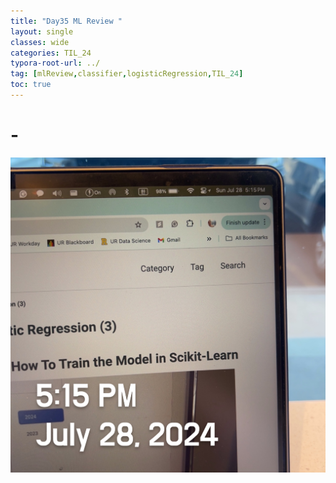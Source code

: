 ```yaml
---
title: "Day35 ML Review "
layout: single
classes: wide
categories: TIL_24
typora-root-url: ../
tag: [mlReview,classifier,logisticRegression,TIL_24]
toc: true 
---
```


# -

![68468A00-4BAB-4C8C-B42E-D789A35DF17A](/images/2024-07-28-TIL24_Day35/68468A00-4BAB-4C8C-B42E-D789A35DF17A.jpeg)



<br><br>

